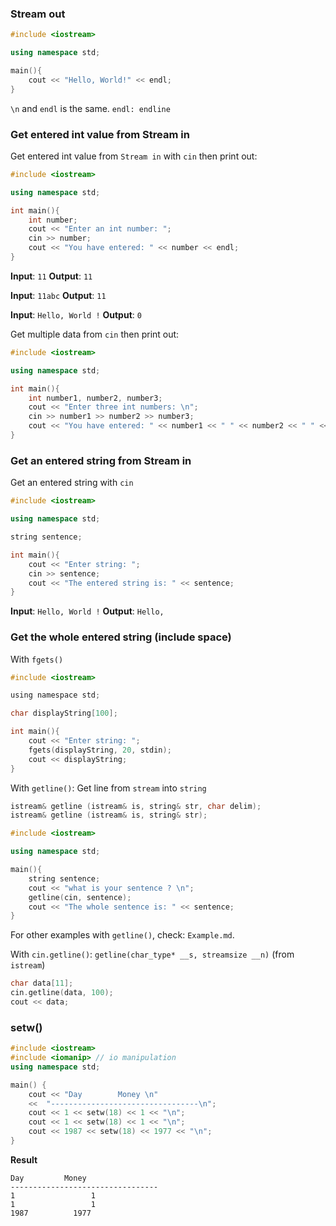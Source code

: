 ### Stream out

```cpp
#include <iostream>

using namespace std;

main(){
	cout << "Hello, World!" << endl;
}
```

``\n`` and ``endl`` is the same. ``endl: endline``

### Get entered int value from Stream in

Get entered int value from ``Stream in`` with ``cin`` then print out:

```cpp
#include <iostream>

using namespace std;

int main(){
	int number;
	cout << "Enter an int number: ";
	cin >> number;
	cout << "You have entered: " << number << endl;
}
```

**Input**: ``11`` **Output**: ``11``

**Input**: ``11abc`` **Output**: ``11``

**Input**: ``Hello, World !`` **Output**: ``0``

Get multiple data from ``cin`` then print out:

```cpp
#include <iostream>

using namespace std;

int main(){
	int number1, number2, number3;
	cout << "Enter three int numbers: \n";
	cin >> number1 >> number2 >> number3;
	cout << "You have entered: " << number1 << " " << number2 << " " << number3 << endl;
}
```

### Get an entered string from Stream in

Get an entered string with ``cin``

```cpp
#include <iostream>

using namespace std;

string sentence;

int main(){
	cout << "Enter string: ";
	cin >> sentence;
	cout << "The entered string is: " << sentence;
}
```

**Input**: ``Hello, World !`` **Output**: ``Hello,``

### Get the whole entered string (include space)

With ``fgets()``

```c
#include <iostream>

using namespace std;

char displayString[100];

int main(){
	cout << "Enter string: ";
	fgets(displayString, 20, stdin);
	cout << displayString;
}
```

With ``getline()``: Get line from ``stream`` into ``string``

```c
istream& getline (istream& is, string& str, char delim);
istream& getline (istream& is, string& str);
```

```cpp
#include <iostream>

using namespace std;

main(){
	string sentence;
	cout << "what is your sentence ? \n";
	getline(cin, sentence);
	cout << "The whole sentence is: " << sentence;
}
```

For other examples with ``getline()``, check: ``Example.md``.

With ``cin.getline()``: ``getline(char_type* __s, streamsize __n)`` (from ``istream``)

```cpp
char data[11];
cin.getline(data, 100);
cout << data;
```

### setw()

```cpp
#include <iostream>
#include <iomanip> // io manipulation
using namespace std;

main() {
	cout << "Day  		Money \n"
	<< 	"---------------------------------\n";
	cout << 1 << setw(18) << 1 << "\n";
	cout << 1 << setw(18) << 1 << "\n";
	cout << 1987 << setw(18) << 1977 << "\n";
}
```

**Result**

```
Day  		Money 
---------------------------------
1                 1
1                 1
1987          1977
```